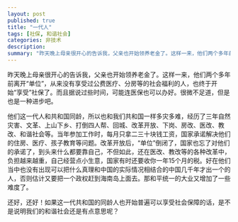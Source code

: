 ```yaml
---
layout: post
published: true
title: "一代人"
tags: [社保, 和谐社会]
categories: 非技术    
description: 
summary: "昨天晚上母亲很开心的告诉我，父亲也开始领养老金了。这样一来，他们两个多年前离开“单位”，从来没有享受过公费医疗、分房等的社会福利的人，也终于开始“享受”社保了。而且据说过些时间，可能连医保也可以办好。很微不足道，但是也是一种进步吧。 他们这"
---
```

昨天晚上母亲很开心的告诉我，父亲也开始领养老金了。这样一来，他们两个多年前离开“单位”，从来没有享受过公费医疗、分房等的社会福利的人，也终于开始“享受”社保了。而且据说过些时间，可能连医保也可以办好。很微不足道，但是也是一种进步吧。  
  
他们这一代人和共和国同龄，所以也和我们共和国一样多灾多难，经历了三年自然灾害、文革、上山下乡、打倒四人帮、回城、改革开放、下岗、房改、医改、教改、和谐社会等。当年参加工作时，每月只拿二三十块钱工资，国家承诺解决他们的住房、医疗、孩子教育等问题。改革开放后，“单位”倒闭了，国家也忘了对他们的承诺了，到头来什么都要靠自己，不但如此，还在医改、教改等的各种改革中，负担越来越重，自己经营点小生意，国家有时还要收你一年15个月的税。好在他们当中也没有出现可以把什么真理和中国的实际情况相结合的中国几千年才出一个的人，否则估计又要把一个政权赶到海南岛上面去。那和平统一的大业又增加了一些难度了。  
  
还好，还好！如果这一代共和国的同龄人也开始普遍可以享受社会保障的话，是不是说明我们的和谐社会还是有点意思呢？
